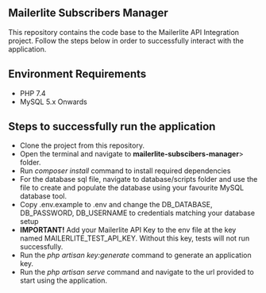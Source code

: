 ## Mailerlite Subscribers Manager
This repository contains the code base to the Mailerlite API Integration project. Follow the steps below
in order to successfully interact with the application.

## Environment Requirements
<ul>
    <li>PHP 7.4</li>
    <li>MySQL 5.x Onwards</li>
</ul>

## Steps to successfully run the application
<ul>
    <li>Clone the project from this repository.</li>
    <li>Open the terminal and navigate to <b>mailerlite-subscibers-manager</b>> folder.</li>
    <li>Run <i>composer install</i> command to install required dependencies</li>
    <li>For the database sql file, navigate to database/scripts folder and use the file
        to create and populate the database using your favourite MySQL database tool.</li>
    <li>Copy .env.example to .env and change the DB_DATABASE, DB_PASSWORD, DB_USERNAME to credentials matching your database setup</li>
    <li><b>IMPORTANT!</b> Add your Mailerlite API Key to the env file at the key named MAILERLITE_TEST_API_KEY. Without this key, tests will not run successfully.</li>
    <li>Run the <i>php artisan key:generate</i> command to generate an application key.</li>
    <li>Run the <i>php artisan serve</i> command and navigate to the url provided to start using the application.</li>
</ul>
